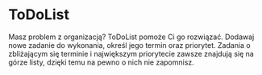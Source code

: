 # ToDoList

Masz problem z organizacją? ToDoList pomoże Ci go rozwiązać. Dodawaj nowe zadanie do wykonania, określ jego termin oraz priorytet. Zadania o zbliżającym się terminie i największym priorytecie zawsze znajdują się na górze listy, dzięki temu na pewno o nich nie zapomnisz.

